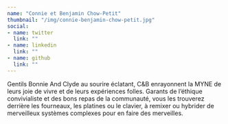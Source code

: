 ```yaml
---
name: "Connie et Benjamin Chow-Petit"
thumbnail: "/img/connie-benjamin-chow-petit.jpg"
social:
- name: twitter
  link: ""
- name: linkedin
  link: ""
- name: github
  link: ""
---
```


Gentils Bonnie And Clyde au sourire éclatant, C&B enrayonnent la MYNE de leurs joie de vivre et de leurs expériences folles. Garants de l’éthique convivialiste et des bons repas de la communauté, vous les trouverez derrière les fourneaux, les platines ou le clavier, à remixer ou hybrider de merveilleux systèmes complexes pour en faire des merveilles.
